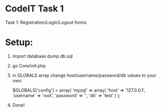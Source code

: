 # CodeIT Task 1
Task 1: Registration/Login/Logout forms

# Setup:
1. Import database dump db.sql
2. go Core/init.php
3. in GLOBALS array change host/username/password/db values to your own.

    $GLOBALS['config'] = array(
    	'mysql' => array(
    		'host' => '127.0.0.1',
    		'username' => 'root',
    		'password' => '',
    		'db' => 'test'
    	)
    );
4. Done!
